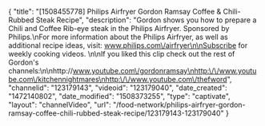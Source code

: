 {
    "title": "[1508455778] Philips Airfryer Gordon Ramsay Coffee & Chili-Rubbed Steak Recipe",
    "description": "Gordon shows you how to prepare a Chili and Coffee Rib-eye steak in the Philips Airfryer. Sponsored by Philips.\nFor more information about the Philips Airfryer, as well as additional recipe ideas, visit: www.philips.com\/airfryer\n\nSubscribe for weekly cooking videos. \n\nIf you liked this clip check out the rest of Gordon's channels:\n\nhttp:\/\/www.youtube.com\/gordonramsay\nhttp:\/\/www.youtube.com\/kitchennightmares\nhttp:\/\/www.youtube.com\/thefword",
    "channelid": "123179143",
    "videoid": "123179040",
    "date_created": "1472140802",
    "date_modified": "1508373255",
    "type": "captivate",
    "layout": "channelVideo",
    "url": "\/food-network\/philips-airfryer-gordon-ramsay-coffee-chili-rubbed-steak-recipe\/123179143-123179040"
}